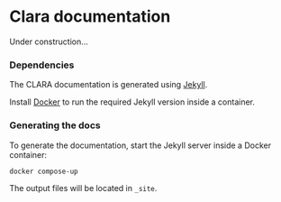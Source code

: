 # Clara documentation

Under construction...


### Dependencies

The CLARA documentation is generated using [Jekyll](http://jekyllrb.com/).

Install [Docker](https://docs.docker.com/engine/installation/) to run
the required Jekyll version inside a container.

### Generating the docs

To generate the documentation, start the Jekyll server inside a Docker
container:

    docker compose-up

The output files will be located in `_site`.
